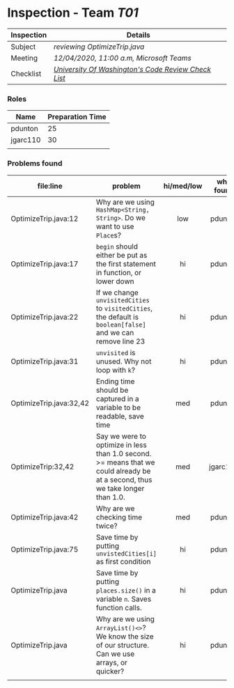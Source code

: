 # Inspection - Team *T01*

| Inspection | Details |
| ----- | ----- |
| Subject | *reviewing OptimizeTrip.java* |
| Meeting | *12/04/2020, 11:00 a.m, Microsoft Teams* |
| Checklist | *[University Of Washington's Code Review Check List](https://www.google.com/url?sa=t&rct=j&q=&esrc=s&source=web&cd=&ved=2ahUKEwilifury7TsAhXaGM0KHTllA_oQFjAGegQIARAC&url=https%3A%2F%2Fcourses.cs.washington.edu%2Fcourses%2Fcse403%2F12wi%2Fsections%2F12wi_code_review_checklist.pdf&usg=AOvVaw1FYJUky_S6za5HoAUkwXai)* |

### Roles

| Name | Preparation Time |
| ---- | ---- |
| pdunton | 25 |
|  jgarc110|  30 |
|  |  |

### Problems found

| file:line | problem | hi/med/low | who found | github#  |
| --- | --- | :---: | :---: | --- |
| OptimizeTrip.java:12 | Why are we using `HashMap<String, String>`.  Do we want to use `Place`s? | low | pdunton | |
| OptimizeTrip.java:17 | `begin` should either be put as the first statement in function, or lower down | hi | pdunton | |
| OptimizeTrip.java:22 | If we change `unvisitedCities` to `visitedCities`, the default is `boolean[false]` and we can remove line 23 | hi | pdunton | |
| OptimizeTrip.java:31 | `unvisited` is unused.  Why not loop with `k`? | hi | pdunton | |
| OptimizeTrip.java:32,42 | Ending time should be captured in a variable to be readable, save time | med | pdunton | |
| OptimizeTrip:32,42| Say we were to optimize in less than 1.0 second. >= means that we could already be at a second, thus we take longer than 1.0.| med | jgarc110| |
| OptimizeTrip.java:42 | Why are we checking time twice? | med | pdunton | |
| OptimizeTrip.java:75 | Save time by putting `unvistedCities[i]` as first condition | hi | pdunton | |
| OptimizeTrip.java | Save time by putting `places.size()` in a variable `n`.  Saves function calls. | hi | pdunton | |
| OptimizeTrip.java | Why are we using `ArrayList()<>`?  We know the size of our structure.  Can we use arrays, or quicker? | hi | pdunton | |
|  | | | | |
